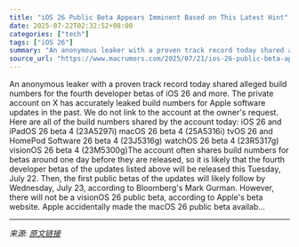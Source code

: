 ```yaml
---
title: "iOS 26 Public Beta Appears Imminent Based on This Latest Hint"
date: 2025-07-22T02:32:52+08:00
categories: ["tech"]
tags: ["iOS 26"]
summary: "An anonymous leaker with a proven track record today shared alleged build numbers for the fourth developer betas of iOS 26 and more. The private account on X has accurately leaked build numbers for Ap"
source_url: "https://www.macrumors.com/2025/07/21/ios-26-public-beta-appears-imminent/"
---
```


An anonymous leaker with a proven track record today shared alleged build numbers for the fourth developer betas of iOS 26 and more. The private account on X has accurately leaked build numbers for Apple software updates in the past. We do not link to the account at the owner's request. Here are all of the build numbers shared by the account today: iOS 26 and iPadOS 26 beta 4 (23A5297i) macOS 26 beta 4 (25A5316i) tvOS 26 and HomePod Software 26 beta 4 (23J5316g) watchOS 26 beta 4 (23R5317g) visionOS 26 beta 4 (23M5300g)The account often shares build numbers for betas around one day before they are released, so it is likely that the fourth developer betas of the updates listed above will be released this Tuesday, July 22. Then, the first public betas of the updates will likely follow by Wednesday, July 23, according to Bloomberg's Mark Gurman. However, there will not be a visionOS 26 public beta, according to Apple's beta website. Apple accidentally made the macOS 26 public beta availab...

---

*来源: [原文链接](https://www.macrumors.com/2025/07/21/ios-26-public-beta-appears-imminent/)*
